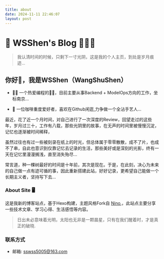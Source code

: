 ```yaml
---
title: about
date: 2024-11-11 22:46:07
layout: post
---
```


# 📄 WSShen's Blog  👨🏻‍💻  



> 我认清时间的时候，只剩下一寸光阴，这是我的个人主页，到处是岁月痕迹...


## 你好👋，我是WSShen（WangShuShen）

- 👨‍💻 一个热爱编程的🐂🐴，目前主要从事Backend + ModelOps方向的工作，坐标南京...

- 🧑 一位咖啡重度爱好者，喜欢在Github闲逛,力争做一个全沾手艺人...

最近，花了近一个月时间，对自己进行了一次深度的Review，回望走过的这些年，岁月过三十，工作有八载，那些光阴里的故事，在无声的时间里被慢慢沉淀，记忆也逐渐被时间稀释，

虽然过往也有过一些被刻录在纸上的时光，但总体属于零零散散，成不了片，也成不了串，自此也意识到仅靠记忆去记录的生活，那些美好或是深刻的光影，终有一天在记忆里漫漫搁浅，直至消失殆尽...

常言道，种一棵树最好的时间是十年前，其次是现在。于是，在此刻，决心为未来的自己做一点有迹可循的事，因此重新搭建此站，好好记录，更希望自己能做一个长期主义者，坚持写下去...

### About Site 🖥️


这是我新的博客站点，基于Hexo构建，主题风格Fork自 [Nino](https://github.com/HiNinoJay/hexo-theme-A4),，此站点主要分享一些技术文章、学习心得、生活感悟等内容。



> 日出未必意味着光明，太阳也无非是一颗晨星，只有在我们醒着时，才是真正的破晓.



### 联系方式
- 邮箱: sswss5005@163.com



